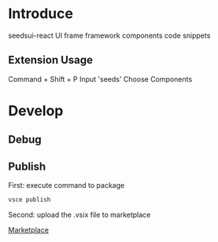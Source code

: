# Introduce

seedsui-react UI frame framework components code snippets

## Extension Usage

Command + Shift + P
Input 'seeds'
Choose Components

# Develop

## Debug

## Publish

First: execute command to package

```bash
vsce publish
```

Second: upload the .vsix file to marketplace

[Marketplace](https://marketplace.visualstudio.com/manage)
